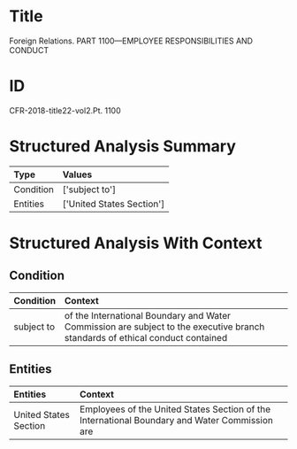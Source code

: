 # Title

 Foreign Relations. PART 1100—EMPLOYEE RESPONSIBILITIES AND CONDUCT


# ID

 CFR-2018-title22-vol2.Pt. 1100


# Structured Analysis Summary

| Type      | Values                    |
|:----------|:--------------------------|
| Condition | ['subject to']            |
| Entities  | ['United States Section'] |


# Structured Analysis With Context

 


## Condition

| Condition   | Context                                                                                                                       |
|:------------|:------------------------------------------------------------------------------------------------------------------------------|
| subject to  | of the International Boundary and Water Commission are subject to the executive branch standards of ethical conduct contained |


## Entities

| Entities              | Context                                                                                        |
|:----------------------|:-----------------------------------------------------------------------------------------------|
| United States Section | Employees of the  United States Section of the International Boundary and Water Commission are |


